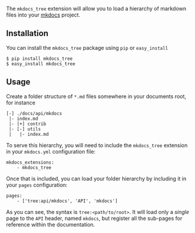 The `mkdocs_tree` extension will allow you to load a hierarchy of markdown files
into your [mkdocs](https://github.com/tomchristie/mkdocs) project.

Installation
-------------

You can install the `mkdocs_tree` package using `pip` or `easy_install`

    $ pip install mkdocs_tree
    $ easy_install mkdocs_tree

Usage
-------------

Create a folder structure of `*.md` files somewhere in your documents root, for instance

    [-] ./docs/api/mkdocs
     |- index.md
     |- [+] contrib
     |- [-] utils
     |   |- index.md

To serve this hierarchy, you will need to include the `mkdocs_tree` extension in your `mkdocs.yml`
configuration file:

    mkdocs_extensions:
        - mkdocs_tree

Once that is included, you can load your folder hierarchy by including it in your `pages` configuration:

    pages:
        - ['tree:api/mkdocs', 'API', 'mkdocs']

As you can see, the syntax is `tree:<path/to/root>`.  It will load only a _single_ page to the `API` header,
named `mkdocs`, but register all the sub-pages for reference within the documentation.